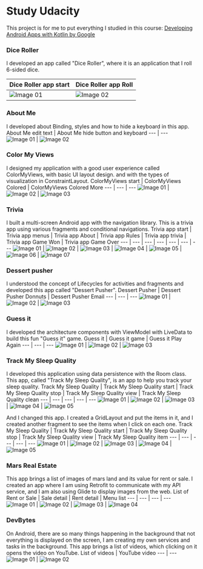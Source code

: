 # Study Udacity

This project is for me to put everything I studied in this course: [Developing Android Apps with Kotlin by Google](https://www.udacity.com/course/developing-android-apps-with-kotlin--ud9012)


### Dice Roller
I developed an app called "Dice Roller", where it is an application that I roll 6-sided dice.

Dice Roller app start | Dice Roller app Roll
--- | ---
![Image 01](android-dice-roller/images/Screenshot_01.png) | ![Image 02](android-dice-roller/images/Screenshot_02.png)


### About Me
I developed about Binding, styles and how to hide a keyboard in this app.
About Me edit text | About Me hide button and keyboard
--- | ---
![Image 01](android-about-me/images/Screenshot_201.jpg) | ![Image 02](android-about-me/images/Screenshot_202.jpg)


### Color My Views
I designed my application with a good user experience called ColorMyViews, with basic UI layout design. and with the types of visualization in ConstraintLayout.
ColorMyViews start | ColorMyViews Colored | ColorMyViews Colored More
--- | --- | ---
![Image 01](android-color-my-views/images/Screenshot_301.jpg) | ![Image 02](android-color-my-views/images/Screenshot_302.jpg) | ![Image 03](android-color-my-views/images/Screenshot_303.jpg)


### Trivia
I built a multi-screen Android app with the navigation library. This is a trivia app using various fragments and conditional navigations.
Trivia app start | Trivia app menus | Trivia app About | Trivia app Rules | Trivia app trivia | Trivia app Game Won | Trivia app Game Over
--- | --- | --- | --- | --- | --- | ---
![Image 01](android-trivia/images/Screenshot_401.jpg) | ![Image 02](android-trivia/images/Screenshot_402.jpg) | ![Image 03](android-trivia/images/Screenshot_403.jpg) | ![Image 04](android-trivia/images/Screenshot_404.jpg) | ![Image 05](android-trivia/images/Screenshot_405.jpg) | ![Image 06](android-trivia/images/Screenshot_406.jpg) | ![Image 07](android-trivia/images/Screenshot_407.jpg)


### Dessert pusher
I understood the concept of Lifecycles for activities and fragments and developed this app called "Dessert Pusher".
Dessert Pusher | Dessert Pusher Donnuts | Dessert Pusher Email
--- | --- | ---
![Image 01](android-dessert-pusher/images/Screenshot_501.jpg) | ![Image 02](android-dessert-pusher/images/Screenshot_502.jpg) | ![Image 03](android-dessert-pusher/images/Screenshot_503.jpg)


### Guess it
I developed the architecture components with ViewModel with LiveData to build this fun "Guess it" game.
Guess it | Guess it game | Guess it Play Again
--- | --- | ---
![Image 01](android-guess-the-word/images/Screenshot_601.jpg) | ![Image 02](android-guess-the-word/images/Screenshot_602.jpg) | ![Image 03](android-guess-the-word/images/Screenshot_603.jpg)


### Track My Sleep Quality 
I developed this application using data persistence with the Room class. This app, called "Track My Sleep Quality", is an app to help you track your sleep quality.
Track My Sleep Quality | Track My Sleep Quality start | Track My Sleep Quality stop | Track My Sleep Quality view | Track My Sleep Quality clean
--- | --- | --- | --- | ---
![Image 01](android-sleep-tracker/images/Screenshot_701.jpg) | ![Image 02](android-sleep-tracker/images/Screenshot_702.jpg) | ![Image 03](android-sleep-tracker/images/Screenshot_703.jpg) | ![Image 04](android-sleep-tracker/images/Screenshot_704.jpg) | ![Image 05](android-sleep-tracker/images/Screenshot_705.jpg)

And I changed this app. I created a GridLayout and put the items in it, and I created another fragment to see the items when I click on each one.
Track My Sleep Quality | Track My Sleep Quality start | Track My Sleep Quality stop | Track My Sleep Quality view | Track My Sleep Quality item
--- | --- | --- | --- | ---
![Image 01](android-sleep-tracker/images/Screenshot_801.jpg) | ![Image 02](android-sleep-tracker/images/Screenshot_802.jpg) | ![Image 03](android-sleep-tracker/images/Screenshot_803.jpg) | ![Image 04](android-sleep-tracker/images/Screenshot_804.jpg) | ![Image 05](android-sleep-tracker/images/Screenshot_805.jpg)


### Mars Real Estate
This app brings a list of images of mars land and its value for rent or sale. I created an app where I am using Retrofit to communicate with my API service, and I am also using Glide to display images from the web.
List of Rent or Sale | Sale detail | Rent detail | Menu list
--- | --- | --- | ---
![Image 01](android-mars-real-estate/images/Screenshot_901.jpg) | ![Image 02](android-mars-real-estate/images/Screenshot_902.jpg) | ![Image 03](android-mars-real-estate/images/Screenshot_903.jpg) | ![Image 04](android-mars-real-estate/images/Screenshot_904.jpg)


### DevBytes
On Android, there are so many things happening in the background that not everything is displayed on the screen, I am creating my own services and tasks in the background. This app brings a list of videos, which clicking on it opens the video on YouTube.
List of videos | YouTube video
--- | ---
![Image 01](android-dev-bytes/images/Screenshot_1001.jpg) | ![Image 02](android-dev-bytes/images/Screenshot_1002.jpg) 
